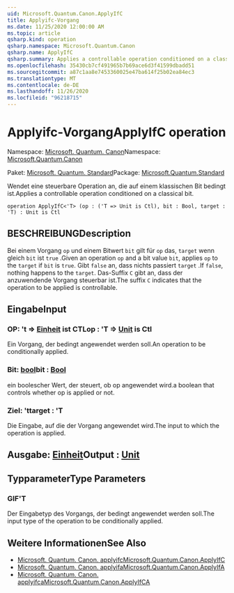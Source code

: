 ```yaml
---
uid: Microsoft.Quantum.Canon.ApplyIfC
title: Applyifc-Vorgang
ms.date: 11/25/2020 12:00:00 AM
ms.topic: article
qsharp.kind: operation
qsharp.namespace: Microsoft.Quantum.Canon
qsharp.name: ApplyIfC
qsharp.summary: Applies a controllable operation conditioned on a classical bit.
ms.openlocfilehash: 35430cb7cf491965b7b69ace6d3f41599dbadd51
ms.sourcegitcommit: a87c1aa8e7453360025e47ba614f25b02ea84ec3
ms.translationtype: MT
ms.contentlocale: de-DE
ms.lasthandoff: 11/26/2020
ms.locfileid: "96218715"
---
```

# <a name="applyifc-operation"></a><span data-ttu-id="28191-102">Applyifc-Vorgang</span><span class="sxs-lookup"><span data-stu-id="28191-102">ApplyIfC operation</span></span>

<span data-ttu-id="28191-103">Namespace: [Microsoft. Quantum. Canon](xref:Microsoft.Quantum.Canon)</span><span class="sxs-lookup"><span data-stu-id="28191-103">Namespace: [Microsoft.Quantum.Canon](xref:Microsoft.Quantum.Canon)</span></span>

<span data-ttu-id="28191-104">Paket: [Microsoft. Quantum. Standard](https://nuget.org/packages/Microsoft.Quantum.Standard)</span><span class="sxs-lookup"><span data-stu-id="28191-104">Package: [Microsoft.Quantum.Standard](https://nuget.org/packages/Microsoft.Quantum.Standard)</span></span>


<span data-ttu-id="28191-105">Wendet eine steuerbare Operation an, die auf einem klassischen Bit bedingt ist.</span><span class="sxs-lookup"><span data-stu-id="28191-105">Applies a controllable operation conditioned on a classical bit.</span></span>

```qsharp
operation ApplyIfC<'T> (op : ('T => Unit is Ctl), bit : Bool, target : 'T) : Unit is Ctl
```


## <a name="description"></a><span data-ttu-id="28191-106">BESCHREIBUNG</span><span class="sxs-lookup"><span data-stu-id="28191-106">Description</span></span>

<span data-ttu-id="28191-107">Bei einem Vorgang `op` und einem Bitwert `bit` gilt für `op` das, `target` wenn gleich `bit` ist `true` .</span><span class="sxs-lookup"><span data-stu-id="28191-107">Given an operation `op` and a bit value `bit`, applies `op` to the `target` if `bit` is `true`.</span></span> <span data-ttu-id="28191-108">Gibt `false` an, dass nichts passiert `target` .</span><span class="sxs-lookup"><span data-stu-id="28191-108">If `false`, nothing happens to the `target`.</span></span>
<span data-ttu-id="28191-109">Das-Suffix `C` gibt an, dass der anzuwendende Vorgang steuerbar ist.</span><span class="sxs-lookup"><span data-stu-id="28191-109">The suffix `C` indicates that the operation to be applied is controllable.</span></span>

## <a name="input"></a><span data-ttu-id="28191-110">Eingabe</span><span class="sxs-lookup"><span data-stu-id="28191-110">Input</span></span>

### <a name="op--t--unit--is-ctl"></a><span data-ttu-id="28191-111">OP: 't => [Einheit](xref:microsoft.quantum.lang-ref.unit)  ist CTL</span><span class="sxs-lookup"><span data-stu-id="28191-111">op : 'T => [Unit](xref:microsoft.quantum.lang-ref.unit)  is Ctl</span></span>

<span data-ttu-id="28191-112">Ein Vorgang, der bedingt angewendet werden soll.</span><span class="sxs-lookup"><span data-stu-id="28191-112">An operation to be conditionally applied.</span></span>


### <a name="bit--bool"></a><span data-ttu-id="28191-113">Bit: [bool](xref:microsoft.quantum.lang-ref.bool)</span><span class="sxs-lookup"><span data-stu-id="28191-113">bit : [Bool](xref:microsoft.quantum.lang-ref.bool)</span></span>

<span data-ttu-id="28191-114">ein boolescher Wert, der steuert, ob op angewendet wird.</span><span class="sxs-lookup"><span data-stu-id="28191-114">a boolean that controls whether op is applied or not.</span></span>


### <a name="target--t"></a><span data-ttu-id="28191-115">Ziel: 't</span><span class="sxs-lookup"><span data-stu-id="28191-115">target : 'T</span></span>

<span data-ttu-id="28191-116">Die Eingabe, auf die der Vorgang angewendet wird.</span><span class="sxs-lookup"><span data-stu-id="28191-116">The input to which the operation is applied.</span></span>



## <a name="output--unit"></a><span data-ttu-id="28191-117">Ausgabe: [Einheit](xref:microsoft.quantum.lang-ref.unit)</span><span class="sxs-lookup"><span data-stu-id="28191-117">Output : [Unit](xref:microsoft.quantum.lang-ref.unit)</span></span>



## <a name="type-parameters"></a><span data-ttu-id="28191-118">Typparameter</span><span class="sxs-lookup"><span data-stu-id="28191-118">Type Parameters</span></span>

### <a name="t"></a><span data-ttu-id="28191-119">GIF</span><span class="sxs-lookup"><span data-stu-id="28191-119">'T</span></span>

<span data-ttu-id="28191-120">Der Eingabetyp des Vorgangs, der bedingt angewendet werden soll.</span><span class="sxs-lookup"><span data-stu-id="28191-120">The input type of the operation to be conditionally applied.</span></span>

## <a name="see-also"></a><span data-ttu-id="28191-121">Weitere Informationen</span><span class="sxs-lookup"><span data-stu-id="28191-121">See Also</span></span>

- [<span data-ttu-id="28191-122">Microsoft. Quantum. Canon. applyifc</span><span class="sxs-lookup"><span data-stu-id="28191-122">Microsoft.Quantum.Canon.ApplyIfC</span></span>](xref:Microsoft.Quantum.Canon.ApplyIfC)
- [<span data-ttu-id="28191-123">Microsoft. Quantum. Canon. applyifa</span><span class="sxs-lookup"><span data-stu-id="28191-123">Microsoft.Quantum.Canon.ApplyIfA</span></span>](xref:Microsoft.Quantum.Canon.ApplyIfA)
- [<span data-ttu-id="28191-124">Microsoft. Quantum. Canon. applyifca</span><span class="sxs-lookup"><span data-stu-id="28191-124">Microsoft.Quantum.Canon.ApplyIfCA</span></span>](xref:Microsoft.Quantum.Canon.ApplyIfCA)